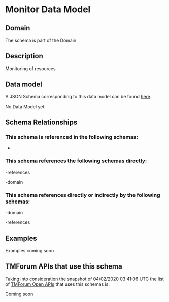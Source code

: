 # Monitor Data Model

## Domain

The  schema is part of the  Domain

## Description

Monitoring of resources

## Data model

A JSON Schema corresponding to this data model can be found
[here](https://github.com/tmforum-rand/schemas/blob/candidates/Common/Monitor.schema.json).

No Data Model yet

## Schema Relationships

### This schema is referenced in the following schemas:

-

### This schema references the following schemas directly:

-references

-domain

### This schema references directly or indirectly by the following schemas:

-domain

-references



## Examples

Examples coming soon

## TMForum APIs that use this schema

Taking into consideration the snapshot of 04/02/2020 03:41:06 UTC the list of [TMForum Open APIs](https://www.tmforum.org/open-apis/) that uses this schemas is:

Coming soon